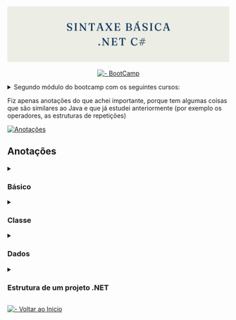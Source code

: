 <img src="https://github.com/Estudos-Gabi/anotacoes-bootcamp-fullstack/blob/main/sintaxe-basica/images/banners%20(2).png" alt="banner">

<div align=center> 

[![- BootCamp](https://img.shields.io/badge/_-BootCamp-pink?style=for-the-badge)](https://web.dio.me/track/coding-the-future-xp-full-stack-developer)
</div>

<details>  

<summary>Segundo módulo do bootcamp com os seguintes cursos: </summary> 


- Sintaxe e Tipos de Dados em C#
- Operadores Aritméticos em C#S
- Conhecendo as Estruturas de Repetição em C#
- Conhecendo a Organização de um Programa em C#
- Array e Listas em C#
- Construindo um Sistema para um Estacionamento com C#

</details>


Fiz apenas anotações do que achei importante, porque tem algumas coisas que são similares ao Java e que já estudei anteriormente (por exemplo os operadores, as estruturas de repetições) 

[![Anotações](https://img.shields.io/badge/_-Anotações-black?style=for-the-badge)](https://github.com/Estudos-Gabi/anotacoes-bootcamp-fullstack/tree/main/sintaxe-basica#-sintaxe-e-tipos-de-dados-em-c-)


 
<h2> Anotações</h2>

 <details>
<summary>
 <h3> Básico </h3> 	
</summary>

  <p> Para iniciar um projeto .NET é necessário que vá ao terminal e escreva: </p>

```shell
  dotnet new console 
``` 

<p> Esta é a estrutura padrão de um projeto: </p>

<img src="https://github.com/Estudos-Gabi/anotacoes-bootcamp-fullstack/blob/main/sintaxe-basica/images/estruturaProjeto.png" alt="estrutura do projeto padrão">

<p>
  
  As pastas  `bin`     e `obj` são pastas que não precisam ser mexidas

 Os arquivos `sintaxe-basica.csproj`  e  ` sintaxe-basica.sln`  são as configurações do projeto. 

  Já o `Program.cs`  é onde vamos fazer o código em si.
  	
</p>

 </details>

  
<details>

 <summary> <h3> Classe </h3>  </summary>


<p>
  
  A classe é um dos conceitos fundamentais da Programação Orientada a Objetos (POO). Ela pode ser vista como um molde ou uma blueprint que define um conjunto de atributos e métodos que serão usados para criar objetos.  
  
  *byChatGPT*
  
 </p>

  <div align=center>
  
   | Pessoa | 
|:-----|
|Atributos  | 
|Métodos  | 

  
  </div>


<h3> Criando nossa classe no código </h3> 
<p> 
  Para criar a classe siga os senquintes passos:
  
 1. Recomendado criar uma pasta `Models`
 2. Dentro da pasta `Models` clique com o direito no mouse e selecione  `New C#` > `Class`
 3. Depois aparecerá uma caixa para digitar o nome da classe

**Nota**: O nome das classes sempre começam com a letra maiúscula. 

</p>
<img src="https://github.com/Estudos-Gabi/anotacoes-bootcamp-fullstack/blob/main/sintaxe-basica/images/criandoClasse.png" alt="criando classe">

<h4> Estrutura base de uma classe </h4>

```C#
using System;
using System.Collections.Generic;
using System.Linq;
using System.Threading.Tasks;

namespace sintaxe_basica.Models
{
    public class Pesssoa
    {
        
    }
}
```

<p>

  Para adicionar um atributo a classe, digite `prop`e aperte `tab`. Assim será adicionado uma propriedade default: 
</p>

```C#
 namespace sintaxe_basica.Models
{
    public class Pesssoa
    {
       public int MyProperty { get; set; }
    }
}
```
<p> Por fim, como ficou nossa classe Pessoa: </p>

```C#
using System;
using System.Collections.Generic;
using System.Linq;
using System.Threading.Tasks;

namespace sintaxe_basica.Models
{
    public class Pesssoa
    {
       public String Nome { get; set; }
       public int Idade { get; set; }

       public void Apresentar()
       {
        Console.WriteLine($"Olá, meu nome é {Nome} e tenho {Idade} anos!");
       }
    }
}
```
<p> 
 
 Importante destacar o `namespace` que indica onde está nossa classe, e também será utilizado para por a classe em uso no `Main`</p>

```C#

namespace sintaxe_basica.Models

```

<h4> Utilizando a classe Pessoa </h4>

<p>
 
 Para utilizar a classe, basta chamá-la com o `namespace` definido anteriormente, junto ao `using`.
 E depois, instaciar os parâmetros e utilizar os métodos. 
 </p>

```C#

using sintaxe_basica.Models;

Pesssoa p = new Pesssoa();

p.Nome = "Gabi";
p.Idade = 21;
p.Apresentar();

```
<h5> Resultado </h5>

<p> Para executar o código e ver o resultado, faça o comando: </p>

```shell
dotnet run
````
<p> E ficará assim no terminal: </p>

```terminal
Olá, meu nome é Gabi e tenho 21 anos!
```



 
</details>

<details> 
<summary><h3> Dados </h3> </summary>
	<details> 
 <summary> Tipos</summary>
<img src="https://github.com/Estudos-Gabi/anotacoes-bootcamp-fullstack/blob/main/sintaxe-basica/images/tiposDados.png" alt="tipos de dados">

<p> 
 
 Imagem tirada do [Tutorial Teacher](https://www.tutorialsteacher.com/csharp/csharp-data-types)
</p>

</details>




<p>
 
 Achei interessante o tipo `Decimal` que é dedicado para o financeiro, no Java não tem isso.</p>




<h2> Casting de Dados </h2>

<p> No C# tem formas de fazer Casting </p>

<p> Maneira Explicita:  </p>

```C#

double myDouble = 9.78;
int myInt = (int) myDouble;    // Manual casting: double to int

Console.WriteLine(myDouble);   // Outputs 9.78
Console.WriteLine(myInt);      // Outputs 9
```

<p> 
 
 Com o comando `Convert` 
 
`Convert.ToBoolean`, `Convert.ToDouble`, `Convert.ToString`, `Convert.ToInt32 (int)` e  `Convert.ToInt64 (long)`:

</p>

```C#

int myInt = 10;
double myDouble = 5.25;
bool myBool = true;

Console.WriteLine(Convert.ToString(myInt));    // convert int to string
Console.WriteLine(Convert.ToDouble(myInt));    // convert int to double
Console.WriteLine(Convert.ToInt32(myDouble));  // convert double to int
Console.WriteLine(Convert.ToString(myBool));   // convert bool to string
 
```

<p> Com o comando `Parse` dá para converter uma String para um tipo númerico  </p>

```C#

String numeroString = "5";
double numeroDouble = double.Parse(numeroString);

```

<p> Porém, caso a String seja por exemplo:   </p>


```C#

String numeroString = "5A";

```
<p> 
 
 Terá erro e o programa será encerrado, e para que isso não aconteça utilizamos o `tryParse` </p>

<p>
 
 `tryParse` é uma maneira segura de converter String para um número  </p>

```C#
string numeroString = "5.5";
double numeroDouble;

bool sucesso = double.TryParse(numeroString, out numeroDouble);

if (sucesso)
{
    Console.WriteLine($"Conversão bem-sucedida: {numeroDouble}");
}
else
{
    Console.WriteLine("Falha na conversão.");
}
```

</details>


<details>
	<summary> <h3> Estrutura de um projeto .NET </h3> </summary>

 <h3> 
 
 O arquivo `.sln`(Solution) </h3>

 <p>

  O arquivo `.sln` é um arquivo de solução que gerencia um ou mais projetos dentro de uma solução no Visual Studio. Ele contém informações sobre a estrutura da solução, incluindo referências aos projetos que ela contém.
 </p>


<details>
<summary> Exemplo de uma solution </summary>


```C#
Microsoft Visual Studio Solution File, Format Version 12.00
# Visual Studio Version 17
VisualStudioVersion = 17.5.002.0
MinimumVisualStudioVersion = 10.0.40219.1
Project("{9A19103F-16F7-4668-BE54-9A1E7A4F7556}") = "Principal", "Principal\Principal.csproj", "{CAAC9DE9-734D-4401-9089-0E04F07C971C}"
EndProject
Project("{FAE04EC0-301F-11D3-BF4B-00C04F79EFBC}") = "Comuns.Common", "Comuns.Common\Comuns.Common.csproj", "{F6DB1644-3C3D-4221-990A-E4020B39B292}"
EndProject
Global
	GlobalSection(SolutionConfigurationPlatforms) = preSolution
		Debug|Any CPU = Debug|Any CPU
		Release|Any CPU = Release|Any CPU
	EndGlobalSection
	GlobalSection(ProjectConfigurationPlatforms) = postSolution
		{CAAC9DE9-734D-4401-9089-0E04F07C971C}.Debug|Any CPU.ActiveCfg = Debug|Any CPU
		{CAAC9DE9-734D-4401-9089-0E04F07C971C}.Debug|Any CPU.Build.0 = Debug|Any CPU
		{CAAC9DE9-734D-4401-9089-0E04F07C971C}.Release|Any CPU.ActiveCfg = Release|Any CPU
		{CAAC9DE9-734D-4401-9089-0E04F07C971C}.Release|Any CPU.Build.0 = Release|Any CPU
		{F6DB1644-3C3D-4221-990A-E4020B39B292}.Debug|Any CPU.ActiveCfg = Debug|Any CPU
		{F6DB1644-3C3D-4221-990A-E4020B39B292}.Debug|Any CPU.Build.0 = Debug|Any CPU
		{F6DB1644-3C3D-4221-990A-E4020B39B292}.Release|Any CPU.ActiveCfg = Release|Any CPU
		{F6DB1644-3C3D-4221-990A-E4020B39B292}.Release|Any CPU.Build.0 = Release|Any CPU
	EndGlobalSection
	GlobalSection(SolutionProperties) = preSolution
		HideSolutionNode = FALSE
	EndGlobalSection
	GlobalSection(ExtensibilityGlobals) = postSolution
		SolutionGuid = {248D9922-0045-4326-A4EF-11A06005B194}
	EndGlobalSection
EndGlobal
```
 
</details>
 
<p> 
 
 Uma extensão recomendada pelo professor foi o `vscode-solution-explore`</p>

 <img src="#" alt="Print da extensão"> 

<p> A extensão te ajuda a gerenciar suas solutions, podendo criar novas, ou adicionar solutions existentes ao seu projeto. Assim que a extensão é portada: </p>

 <img src="#" alt="Tela da extensão"> 

<h3> 
 
 O arquivo `.csproj`(C# Project) </h3>

<p>
 
 O arquivo `.csproj` é um arquivo de projeto específico para projetos C#. Ele define como o projeto é construído e quais recursos e dependências ele inclui. Este arquivo está no formato XML.</p>

```C#
<Project Sdk="Microsoft.NET.Sdk">

  <ItemGroup>
    <ProjectReference Include="..\Principal\Principal.csproj" />
  </ItemGroup>

  <PropertyGroup>
    <TargetFramework>net8.0</TargetFramework>
    <ImplicitUsings>enable</ImplicitUsings>
    <Nullable>enable</Nullable>
  </PropertyGroup>

</Project>
```

<p>
 A relação entre os dois arquivos se dá em: 

- O arquivo `.sln` agrupa um ou mais arquivos .csproj, permitindo que você trabalhe em múltiplos projetos dentro de uma única solução.
- Cada arquivo `.csproj` define um projeto específico, incluindo suas dependências, configurações de compilação e recursos. 
</p>

<p> 
 
 É uma boa práticas criar um projeto Common, que contenha classes que são comuns entre outros projetos. 
 Um projeto Common é do tipo `biblioteca de classes`.
</p>

<p> Um exemplo de estrutura de projeto: </p>

<img src="#" alt="Estrutura do projeto"> 

</details>








[![  - Voltar ao Inicio](https://img.shields.io/badge/_-Voltar_ao_Inicio-pink?style=for-the-badge&logo=github&logoColor=black)]( https://github.com/Estudos-Gabi/anotacoes-bootcamp-fullstack/blob/main/sintaxe-basica/README.md#sobre)
 
